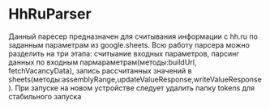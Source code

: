 # HhRuParser
Данный паресер предназначен для считывания информации с hh.ru по заданным параметрам из google.sheets. 
Всю работу парсера можно разделить на три этапа: считыание входных параметров, парсинг данных по входным пармараметрам(методы:buildUrl, fetchVacancyData), запись рассчитанных значений в sheets(методы:assemblyRange,updateValueResponse,writeValueResponse).
При запуске на новом устройстве следует удалить папку tokens для стабильного запуска
